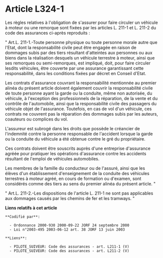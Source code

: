 # Article L324-1

Les règles relatives à l'obligation de s'assurer pour faire circuler un véhicule à moteur ou une remorque sont fixées par les
articles L. 211-1 et L. 211-2 du code des assurances ci-après reproduits : 

" Art.L. 211-1.-Toute personne physique ou toute personne morale autre que l'Etat, dont la responsabilité civile peut être
engagée en raison de dommages subis par des tiers résultant d'atteintes aux personnes ou aux biens dans la réalisation
desquels un véhicule terrestre à moteur, ainsi que ses remorques ou semi-remorques, est impliqué, doit, pour faire circuler
lesdits véhicules, être couverte par une assurance garantissant cette responsabilité, dans les conditions fixées par décret
en Conseil d'Etat. 

Les contrats d'assurance couvrant la responsabilité mentionnée au premier alinéa du présent article doivent également couvrir
la responsabilité civile de toute personne ayant la garde ou la conduite, même non autorisée, du véhicule, à l'exception des
professionnels de la réparation, de la vente et du contrôle de l'automobile, ainsi que la responsabilité civile des passagers
du véhicule objet de l'assurance. Toutefois, en cas de vol d'un véhicule, ces contrats ne couvrent pas la réparation des
dommages subis par les auteurs, coauteurs ou complices du vol.

L'assureur est subrogé dans les droits que possède le créancier de l'indemnité contre la personne responsable de l'accident
lorsque la garde ou la conduite du véhicule a été obtenue contre le gré du propriétaire. 

Ces contrats doivent être souscrits auprès d'une entreprise d'assurance agréée pour pratiquer les opérations d'assurance
contre les accidents résultant de l'emploi de véhicules automobiles. 

Les membres de la famille du conducteur ou de l'assuré, ainsi que les élèves d'un établissement d'enseignement de la conduite
des véhicules terrestres à moteur agréé, en cours de formation ou d'examen, sont considérés comme des tiers au sens du
premier alinéa du présent article. " 

" Art.L. 211-2.-Les dispositions de l'article L. 211-1 ne sont pas applicables aux dommages causés par les chemins de fer et
les tramways. "

**Liens relatifs à cet article**

	**Codifié par**:

	  - Ordonnance 2000-930 2000-09-22 JORF 24 septembre 2000
	  - Loi n°2003-495 2003-06-12 art. 38 JORF 13 juin 2003

	**Liens**:

	  - PILOTE_SUIVEUR: Code des assurances - art. L211-1 (V)
	  - PILOTE_SUIVEUR: Code des assurances - art. L211-2 (V)
